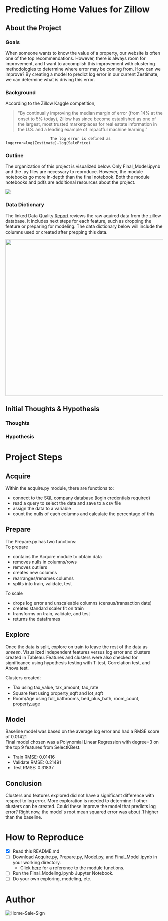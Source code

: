 # Predicting Home Values for Zillow
## About the Project
### Goals
When someone wants to know the value of a property, our website is often one of the top recommendations. However, there is always room for improvement, and I want to accomplish this improvement with clustering methodologies to determine where error may be coming from. How can we improve? By creating a model to predict log error in our current Zestimate, we can determine what is driving this error.
### Background
According to the Zillow Kaggle competition,
> "By continually improving the median margin of error (from 14% at the onset to 5% today), Zillow has since become established as one of the largest, most 
> trusted marketplaces for real estate information in the U.S. and a leading example of impactful machine learning."  

````
                    The log error is defined as logerror=log(Zestimate)−log(SalePrice)
````
 
### Outline
The organization of this project is visualized below. Only Final_Model.ipynb and the .py files are necessary to reproduce. However, the module notebooks go more in-depth than the final notebook. Both the module notebooks and pdfs are additional resources about the project.

<img src="https://i.pinimg.com/originals/57/75/18/5775186c4bea7051bb0b701d41958434.png" /> 

### Data Dictionary
The linked Data Quality [Report](https://drive.google.com/file/d/1wh3iKkAX7o-PZ46EcsHzoZbxtD-BKB6-/view)
reviews the raw aquired data from the zillow database. It includes next steps for each feature, such as dropping the feature or preparing for modeling. The data dictionary below will include the columns used or created after prepping this data.  

<p align="center">
  <img src="https://i.pinimg.com/originals/21/12/10/211210b304ce26a7f87bd770fefb7c7e.png" width="800" height="500" >
</p> 

## Initial Thoughts & Hypothesis
### Thoughts
### Hypothesis
# Project Steps
## Acquire
Within the acquire.py module, there are functions to:
- connect to the SQL company database (login credentials required)
- read a query to select the data and save to a csv file
- assign the data to a variable
- count the nulls of each columns and calculate the percentage of this
## Prepare
The Prepare.py has two functions:  
To prepare
- contains the Acquire module to obtain data
- removes nulls in columns/rows
- removes outliers
- creates new columns
- rearranges/renames columns
- splits into train, validate, test  

To scale  
- drops log error and unscaleable columns (census/transaction date)
- creates standard scaler fit on train
- transforms on train, validate, and test
- returns the dataframes
## Explore
Once the data is split, explore on train to leave the rest of the data as *unseen*. Visualized independent features versus log error and clusters created in Tableau. Features and clusters were also checked for significance using hypothesis testing with T-test, Correlation test, and Anova test.  

Clusters created:  
- Tax using tax_value, tax_amount, tax_rate
- Square feet using property_sqft and lot_sqft
- Room/Age using full_bathrooms, bed_plus_bath, room_count, property_age
## Model
Baseline model was based on the average log error and had a RMSE score of 0.01421  
Final model chosen was a Polynomial Linear Regression with degree=3 on the top 9 features from SelectKBest.
- Train RMSE: 0.01416
- Validate RMSE: 0.21491
- Test RMSE: 0.31837
## Conclusion
Clusters and features explored did not have a significant difference with respect to log error. More exploration is needed to determine if other clusters can be created. Could these improve the model that predicts log error? Right now, the model's root mean squared error was about .1 higher than the baseline.
# How to Reproduce
- [x] Read this README.md
- [ ] Download Acquire.py, Prepare.py, Model.py, and Final_Model.ipynb in your working directory.
    - Click [here](https://drive.google.com/file/d/1NMZyc3-N4zakq82ZDAZjeYl0BVAEoBhR/view) for a reference to the module functions.
- [ ] Run the Final_Modeling.ipynb Jupyter Notebook.
- [ ] Do your own exploring, modeling, etc.
# Author
![Home-Sale-Sign](https://i.pinimg.com/564x/68/de/23/68de2379e0fec17a991ab4c1ab588c46.jpg)
